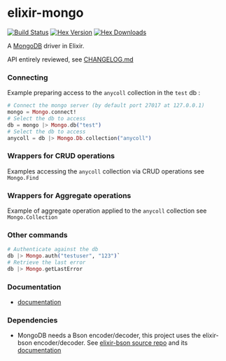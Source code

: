 elixir-mongo
============
[![Build Status](https://travis-ci.org/checkiz/elixir-mongo.png?branch=master)](https://travis-ci.org/checkiz/elixir-mongo) [![Hex Version](https://img.shields.io/hexpm/v/mongo.svg)](https://hex.pm/packages/mongo)
[![Hex Downloads](https://img.shields.io/hexpm/dt/bson.svg)](https://hex.pm/packages/mongo)

A [MongoDB](http://www.mongodb.org) driver in Elixir.

API entirely reviewed, see [CHANGELOG.md](https://github.com/checkiz/elixir-mongo/blob/master/CHANGELOG.md)

### Connecting

Example preparing access to the `anycoll` collection in the `test` db :
```elixir
# Connect the mongo server (by default port 27017 at 127.0.0.1)
mongo = Mongo.connect!
# Select the db to access  
db = mongo |> Mongo.db("test")  
# Select the db to access
anycoll = db |> Mongo.Db.collection("anycoll")  
```

### Wrappers for CRUD operations

Examples accessing the `anycoll` collection via CRUD operations see `Mongo.Find`


### Wrappers for Aggregate operations

Example of aggregate operation applied to the `anycoll` collection see `Mongo.Collection`

### Other commands

```elixir
# Authenticate against the db
db |> Mongo.auth("testuser", "123")`
# Retrieve the last error
db |> Mongo.getLastError
```

### Documentation

- [documentation](http://checkiz.github.io/elixir-mongo)

### Dependencies

- MongoDB needs a Bson encoder/decoder, this project uses the elixir-bson encoder/decoder. See [elixir-bson source repo](https://github.com/checkiz/elixir-bson) and its
[documentation](http://checkiz.github.io/elixir-bson)
